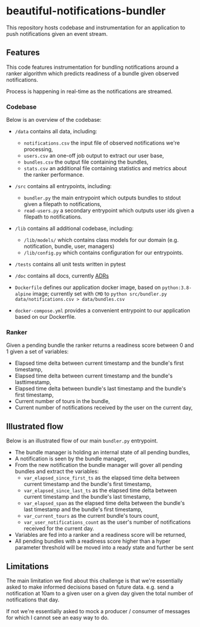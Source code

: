 # beautiful-notifications-bundler

This repository hosts codebase and instrumentation for an application to push notifications given an event stream.

## Features

This code features instrumentation for bundling notifications around a ranker algorithm which predicts readiness of a bundle given observed notifications.

Process is happening in real-time as the notifications are streamed.

### Codebase

Below is an overview of the codebase:

* `/data` contains all data, including:
	* `notifications.csv` the input file of observed notifications we're processing,
	* `users.csv` an one-off job output to extract our user base,
	* `bundles.csv` the output file containing the bundles,
	* `stats.csv` an additional file containing statistics and metrics about the ranker performance.

* `/src` contains all entrypoints, including:
	* `bundler.py` the main entrypoint which outputs bundles to stdout given a filepath to notifications,
	* `read-users.py` a secondary entrypoint which outputs user ids given a filepath to notifications.

* `/lib` contains all additional codebase, including:
	* `/lib/models/` which contains class models for our domain (e.g. notification, bundle, user, managers)
	* `/lib/config.py` which contains configuration for our entrypoints.

* `/tests` contains all unit tests written in pytest

* `/doc` contains all docs, currently [ADRs](https://github.com/npryce/adr-tools)

* `Dockerfile` defines our application docker image, based on `python:3.8-alpine` image; currently set with `CMD` to `python src/bundler.py data/notifications.csv > data/bundles.csv`
* `docker-compose.yml` provides a convenient entrypoint to our application based on our Dockerfile.

### Ranker

Given a pending bundle the ranker returns a readiness score between 0 and 1 given a set of variables:
* Elapsed time delta between current timestamp and the bundle's first timestamp,
* Elapsed time delta between current timestamp and the bundle's lasttimestamp,
* Elapsed time delta between bundle's last timestamp and the bundle's first timestamp,
* Current number of tours in the bundle,
* Current number of notifications received by the user on the current day,

## Illustrated flow

Below is an illustrated flow of our main `bundler.py` entrypoint.

* The bundle manager is holding an internal state of all pending bundles,
* A notification is seen by the bundle manager,
* From the new notification the bundle manager will gover all pending bundles and extract the variables:
	* `var_elapsed_since_first_ts` as the elapsed time delta between current timestamp and the bundle's first timestamp,
	* `var_elapsed_since_last_ts` as the elapsed time delta between current timestamp and the bundle's last timestamp,
	* `var_elapsed_span` as the elapsed time delta between the bundle's last timestamp and the bundle's first timestamp,
	* `var_current_tours` as the current bundle's tours count,
	* `var_user_notifications_count` as the user's number of notifications received for the current day.
* Variables are fed into a ranker and a readiness score will be returned,
* All pending bundles with a readiness score higher than a hyper parameter threshold will be moved into a ready state and further be sent

## Limitations

The main limitation we find about this challenge is that we're essentially asked to make informed decisions based on future data. e.g. send a notification at 10am to a given user on a given day given the total number of notifications that day.

If not we're essentially asked to mock a producer / consumer of messages for which I cannot see an easy way to do.
